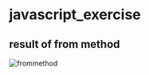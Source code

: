 # javascript_exercise

## result of from method
![frommethod](https://user-images.githubusercontent.com/26092150/43490868-578b4504-94f0-11e8-9930-ea0a12eb825f.JPG)
